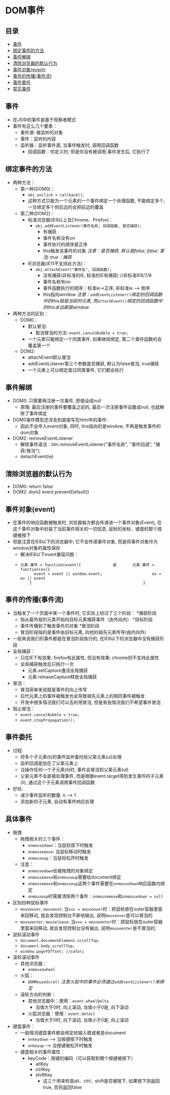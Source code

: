 
# DOM事件	
## 目录
* [事件](#事件)
* [绑定事件的方法](#绑定事件的方法)
* [事件解绑](#事件解绑)
* [清除浏览器的默认行为](#清除浏览器的默认行为)
* [事件对象(event)](#事件对象(event))
* [事件的传播(事件流)](#事件的传播(事件流))
* [事件委托](#事件委托)
* [常见事件](#常见事件)
## 事件
  * 在JS中的事件是基于观察者模式		
  * 事件有这么几个要素：
    * 事件源: 被监听的对象
    * 事件：监听的内容
    * 监听器：监听事件源, 当事件触发时, 调用回调函数
      * 回调函数：你定义的; 但是你没有被调用;事件发生后, 它执行了
## 绑定事件的方法
* 两种方法：
  * 第一种(DOM0)：
    * `obj.onclick = callback()`;
     * 这种方式只能为一个元素的一个事件绑定一个处理函数, 不能绑定多个, 一旦绑定多个则后边的会把前边的覆盖
  * 第二种(DOM2)：
    * 标准浏览器(IE9以上及Chrome、Firefox)：
      * `obj.addEventListener(事件名称, 回调函数, 是否捕获)`;
        * 有捕获
        * 事件名称没有on
        * 事件执行的顺序是正序
        * this触发该事件的对象
      *注意：是否捕获, 默认是false; false: 冒泡; true：捕获*
    * IE浏览器(IE11不支持此方法)：
      * `obj.attachEvent("事件名", 回调函数);`
        * 没有捕获(非标准的IE, 标准的IE有捕获)	 //非标准IE6/7/8
        * 事件名称有on
        * 事件函数执行的顺序：标准ie->正序, 非标准ie --> 倒序
        * this指向window
    *注意：`addEventListener()`绑定的回调函数中的this就是当前的元素, 
        而`attachEvent()`绑定的回调函数中的this永远都是window*
* 两种方法的区别：
  * DOM0：  
    * 默认冒泡:
      * 取消冒泡的方法: `event.cancelBubble = true;`
    * 一个元素只能绑定一个同类事件, 如果继续绑定, 第二个事件函数的会覆盖第一个
  * DOM2:	
    * attachEvent默认冒泡
    * addEventListener第三个参数是否捕获, 默认为false冒泡, true捕获
    * 一个元素上可以绑定度过同类事件, 它们都会执行
## 事件解绑
  * DOM0: 只需要再注册一次事件, 把值设成null
    * 原理: 最后注册的事件要覆盖之前的, 最后一次注册事件设置成null, 
      也就解除了事件绑定
  * DOM0事件模型还涉及到直接写在html中的事件:
    * 因此不会传入event对象, 同时, this指向的是window, 不再是触发事件的dom对象
  * DOM2: removeEventListener
     * 解除事件语法：btn.removeEventListener("事件名称", "事件回调", "捕获/冒泡");
     * detachEvent(ie)
## 清除浏览器的默认行为
  * DOM0: return false
  * DOM2: dom2  event.preventDefault()
## 事件对象(event)
  * 在事件的响应函数被触发时, 浏览器每次都会传递进一个事件对象(Event), 
    在这个事件对象中封装了当前事件相关的一切信息, 鼠标的坐标、键盘的那个按键被按下
  * 但是注意在IE8以下的浏览器中, 它不会传递事件对象, 而是将事件对象作为window对象的属性保存 
    * 解决IE8以下event兼容问题：
    * ```
      元素.事件 = function(event){				或		元素.事件 = function(ev){
            event = event || window.event;						ev = ev || event
          }													}
      ```
## 事件的传播(事件流)
* 当触发了一个页面中某一个事件时, 它实际上经过了三个阶段：
  *捕获阶段
    * 指从最外层的元素开始向目标元素捕获事件（由外向内）
  *目标阶段
    * 事件传播到了触发事件的对象
  *冒泡阶段
    * 冒泡阶段指的是事件由目标元素, 向他的祖先元素传导(由内向外)
* 一般来说我们的事件都是在冒泡阶段执行的, 在IE8以下的浏览器中没有捕获阶段
* 全局捕获：
  * 只在IE下有效果; firefox有此属性, 但没有效果; chrome则不支持此属性
  * 全局捕获触发后只执行一次
    * 元素.setCapture激活全局捕获
    * 元素.releaseCapture释放全局捕获
* 冒泡：
  * 冒泡简单来说就是事件的向上传导
  * 后代元素上的事件被触发也会导致祖先元素上的相同事件被触发
  * 开发中很多情况我们可以去利用冒泡, 但是有些情况我们不希望事件冒泡
* 阻止冒泡：
  * `event.cancelBubble = true;`
  * `event.stopPropagation();`
## 事件委托
  * 过程:
    * 将多个子元素(li)的事件监听委托给父辈元素(ul)处理
    * 监听回调是加在了父辈元素上
    * 当操作任何一个子元素(li)时, 事件会冒泡到父辈元素(ul)
    * 父辈元素不会直接处理事件, 而是根据event.target得到发生事件的子元素(li), 通过这个子元素调用事件回调函数
  * 好处:
    * 减少事件监听的数量: n --> 1
    * 添加新的子元素, 自动有事件响应处理
## 具体事件    
* 拖拽
  * 拖拽相关的三个事件：
    * `onmousedown`：当鼠标按下时触发
    * `onmousemove`: 当鼠标移动时触发
    * `onmouseup`：当鼠标松开时触发
  * 注意：
    * `onmousedown`给被拖拽的对象绑定
    * `onmousemove`和`onmouseup`需要给document绑定
    * `onmousemove`和`onmouseup`这两个事件需要在`onmousedown`响应函数内绑定
    * `onmouseup`时需要清除两个事件：`onmousemove`和`onmousedown = null`
* 区别四种鼠标事件
  * `mouseover`, `mouseout`: 当`xxx = mouseover`时：把鼠标放在outer容器里面来回移动, 
    就会发现控制台不断地输出, 说明`mouseover`是可以冒泡的
  * `mouseenter`, `mouseleave`: 当`xxx = mouseenter`时：把鼠标放在outer容器里面来回移动, 
    就会发现控制台没有输出, 说明`mouseenter`是不冒泡的;
* 鼠标滚动事件
  * `document.documentElement.scrollTop;`
  * `document.body.scrollTop;`
  * `window.pageYOffset; //safari`
* 滚轮滚动事件
  * 其他浏览器：
    * `onmousewheel`
  * 火狐：
    * `DOMMouseScroll`
  *注意火狐中的事件必须通过`addEventListener()`来绑定*
  * 滚轮方向的判断：
    * 其他浏览器中：使用：`event.wheelDelta`
      * 当值大于0时, 向上滚动, 当值小于0是, 向下滚动
    * 火狐浏览器：使用：`event.detail`
      * 当值大于0时, 向下滚动, 当值小于0是, 向上滚动
* 键盘事件：
  * 一般情况键盘事件都会绑定给输入框或者是document
    * `onkeydown` --> 当按键按下时触发
    * `onkeyup` --> 当按键被松开时触发	
  * 键盘相关的事件属性：
    * keyCode：按键的编码（可以获取到哪个按键被按下）
      * altKey
      * ctrlKey
      * shiftKey
        * 这三个用来检查alt、ctrl、shift是否被按下, 如果按下则返回true, 否则返回false
    
      

  
		